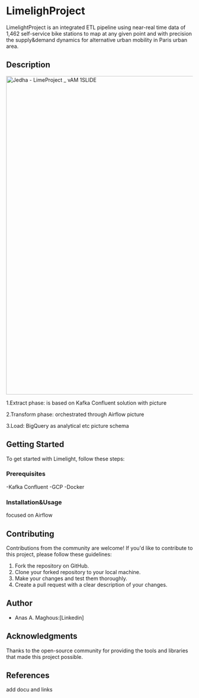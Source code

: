 # LimelighProject

LimelightProject is an integrated ETL pipeline using near-real time data of 1,462 self-service bike stations to map at any given point and with precision the supply&demand dynamics for alternative urban mobility in Paris urban area.

## Description

<img width="860" alt="Jedha - LimeProject _ vAM 1SLIDE" src="https://github.com/Anasmgs/LimelightProject/assets/104752748/05dfce61-6120-4149-b05f-daf95fa5e735">

 1.Extract phase: is based on Kafka Confluent solution with 
 picture
 
 2.Transform phase: orchestrated through Airflow
 picture
 
 3.Load: BigQuery as analytical etc
 picture schema

 ## Getting Started

To get started with Limelight, follow these steps:

### Prerequisites
-Kafka Confluent
-GCP
-Docker

### Installation&Usage
focused on Airflow

## Contributing

Contributions from the community are welcome! If you'd like to contribute to this project, please follow these guidelines:

1. Fork the repository on GitHub.
2. Clone your forked repository to your local machine.
3. Make your changes and test them thoroughly.
4. Create a pull request with a clear description of your changes.

## Author

- Anas A. Maghous:[Linkedin]


## Acknowledgments

Thanks to the open-source community for providing the tools and libraries that made this project possible.

## References

add docu and links
